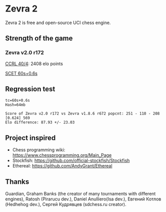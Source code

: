 # Zevra 2

Zevra 2 is free and open-source UCI chess engine.

## Strength of the game

### Zevra v2.0 r172

[CCRL 40/4](http://www.computerchess.org.uk/ccrl/404/cgi/engine_details.cgi?print=Details&each_game=1&eng=Zevra%202.0%20r172%2064-bit#Zevra_2_0_r172_64-bit): 2408 elo points

[SCET 60s+0.6s](https://sites.google.com/view/scet-testing/zevra)


## Regression test
```
tc=60s+0.6s
Hash=64mb

Score of Zevra v2.0 r172 vs Zevra v1.8.6 r672 popcnt: 251 - 110 - 208  [0.624] 569
Elo difference: 87.93 +/- 23.03
```

## Project inspired
+ Chess programming wiki: https://www.chessprogramming.org/Main_Page
+ Stockfish: https://github.com/official-stockfish/Stockfish
+ Ethereal: https://github.com/AndyGrant/Ethereal

## Thanks
Guardian, Graham Banks (the creator of many tournaments with
different engines), Ratosh (Pirarucu dev.), Daniel Anulliero(Isa dev.),
Евгений Котлов (Hedhehog dev.), Сергей Кудрявцев (sdchess.ru creator).